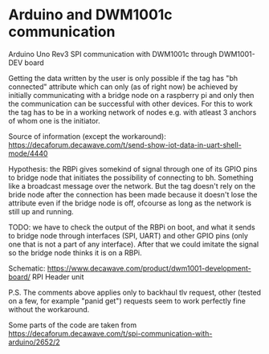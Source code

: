 # Arduino and DWM1001c communication

Arduino Uno Rev3 SPI communication with DWM1001c through DWM1001-DEV board

Getting the data written by the user is only possible if the tag has "bh connected" attribute
which can only (as of right now) be achieved by initially communicating with a bridge node on a
raspberry pi and only then the communication can be successful with other devices.
For this to work the tag has to be in a working network of nodes e.g. with atleast 3 anchors of whom one is
the initiator.

Source of information (except the workaround): https://decaforum.decawave.com/t/send-show-iot-data-in-uart-shell-mode/4440
    
Hypothesis: the RBPi gives somekind of signal through one of its GPIO pins to bridge node that initiates the
possibility of connecting to bh. Something like a broadcast message over the network. But the tag doesn't rely on
the bride node after the connection has been made because it doesn't lose the attribute even if the bridge node is off, ofcourse
as long as the network is still up and running.
  
TODO: we have to check the output of the RBPi on boot, and what it sends to bridge node through interfaces (SPI, UART) 
and other GPIO pins (only one that is not a part of any interface). After that we could imitate the signal so the bridge 
node thinks it is on a RBPi.

Schematic: https://www.decawave.com/product/dwm1001-development-board/  RPI Header unit

P.S. The comments above applies only to backhaul tlv request, other (tested on a few, for example "panid get") requests 
seem to work perfectly fine without the workaround.

Some parts of the code are taken from https://decaforum.decawave.com/t/spi-communication-with-arduino/2652/2
